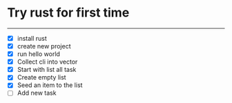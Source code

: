 # Try rust for first time

---

- [x] install rust
- [x] create new project
- [x] run hello world
- [x] Collect cli into vector
- [x] Start with list all task
- [x] Create empty list
- [x] Seed an item to the list
- [ ] Add new task
